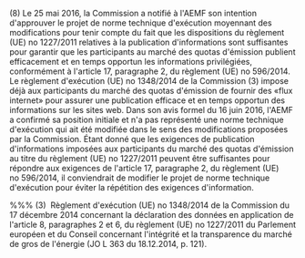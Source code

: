 (8) Le 25 mai 2016, la Commission a notifié à l'AEMF son intention d'approuver le projet de norme technique d'exécution moyennant des modifications pour tenir compte du fait que les dispositions du règlement (UE) no 1227/2011 relatives à la publication d'informations sont suffisantes pour garantir que les participants au marché des quotas d'émission publient efficacement et en temps opportun les informations privilégiées, conformément à l'article 17, paragraphe 2, du règlement (UE) no 596/2014. Le règlement d'exécution (UE) no 1348/2014 de la Commission (3) impose déjà aux participants du marché des quotas d'émission de fournir des «flux internet» pour assurer une publication efficace et en temps opportun des informations sur les sites web. Dans son avis formel du 16 juin 2016, l'AEMF a confirmé sa position initiale et n'a pas représenté une norme technique d'exécution qui ait été modifiée dans le sens des modifications proposées par la Commission. Étant donné que les exigences de publication d'informations imposées aux participants du marché des quotas d'émission au titre du règlement (UE) no 1227/2011 peuvent être suffisantes pour répondre aux exigences de l'article 17, paragraphe 2, du règlement (UE) no 596/2014, il conviendrait de modifier le projet de norme technique d'exécution pour éviter la répétition des exigences d'information.

%%% (3)  Règlement d'exécution (UE) no 1348/2014 de la Commission du 17 décembre 2014 concernant la déclaration des données en application de l'article 8, paragraphes 2 et 6, du règlement (UE) no 1227/2011 du Parlement européen et du Conseil concernant l'intégrité et la transparence du marché de gros de l'énergie (JO L 363 du 18.12.2014, p. 121).